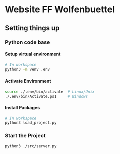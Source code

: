 # Website FF Wolfenbuettel

## Setting things up

### Python code base

#### Setup virtual environment

```sh
# In workspace
python3 -m venv .env

```

#### Activate Environment

```sh
source ./.env/bin/activate  # Linux/Unix
./.env/bin/Activate.ps1     # Windows
```

#### Install Packages

```sh
# In workspace
python3 load_project.py
```

### Start the Project

```sh
python3 ./src/server.py
```
